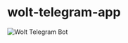 # wolt-telegram-app

<img type="image/png" src="assets/image/screenshots.png" alt="Wolt Telegram Bot"/>
